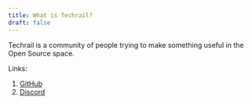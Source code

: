```yaml
---
title: What is Techrail?
draft: false
---
```


Techrail is a community of people trying to make something useful in the Open Source space. 

Links: 

1. [GitHub](https://github.com/techrail)
2. [Discord](https://discord.gg/aKkWFghPrV)

